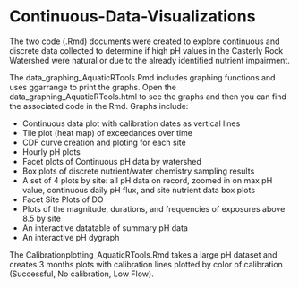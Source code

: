 # Continuous-Data-Visualizations
The two code (.Rmd) documents were created to explore continuous and discrete data collected to determine if high pH values in the Casterly Rock Watershed were natural or due to the already identified nutrient impairment.  

The data_graphing_AquaticRTools.Rmd includes graphing functions and uses ggarrange to print the graphs.  Open the data_graphing_AquaticRTools.html to see the graphs and then you can find the associated code in the Rmd. 
Graphs include:
- Continuous data plot with calibration dates as vertical lines
- Tile plot (heat map) of exceedances over time
- CDF curve creation and ploting for each site
- Hourly pH plots
- Facet plots of Continuous pH data by watershed
- Box plots of discrete nutrient/water chemistry sampling results
- A set of 4 plots by site: all pH data on record, zoomed in on max pH value, continuous daily pH flux, and site nutrient data box plots
- Facet Site Plots of DO
- Plots of the magnitude, durations, and frequencies of exposures above 8.5 by site
- An interactive datatable of summary pH data
- An interactive pH dygraph

The Calibrationplotting_AquaticRTools.Rmd takes a large pH dataset and creates 3 months plots with calibration lines plotted by color of calibration (Successful, No calibration, Low Flow).
